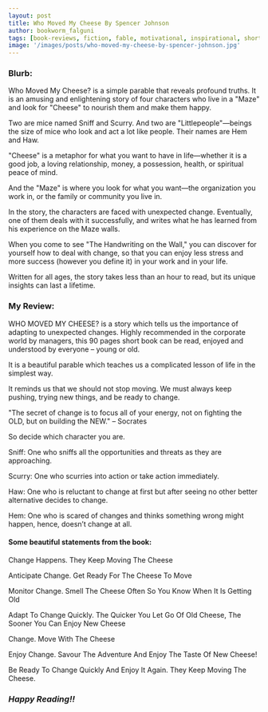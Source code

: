 ```yaml
---
layout: post
title: Who Moved My Cheese By Spencer Johnson
author: bookworm_falguni
tags: [book-reviews, fiction, fable, motivational, inspirational, short-story]
image: '/images/posts/who-moved-my-cheese-by-spencer-johnson.jpg'
---
```

### **Blurb:**

Who Moved My Cheese? is a simple parable that reveals profound truths. It is an amusing and enlightening story of four characters who live in a "Maze" and look for "Cheese" to nourish them and make them happy.

Two are mice named Sniff and Scurry. And two are "Littlepeople"—beings the size of mice who look and act a lot like people. Their names are Hem and Haw.

"Cheese" is a metaphor for what you want to have in life—whether it is a good job, a loving relationship, money, a possession, health, or spiritual peace of mind.

And the "Maze" is where you look for what you want—the organization you work in, or the family or community you live in.

In the story, the characters are faced with unexpected change. Eventually, one of them deals with it successfully, and writes what he has learned from his experience on the Maze walls.

When you come to see "The Handwriting on the Wall," you can discover for yourself how to deal with change, so that you can enjoy less stress and more success (however you define it) in your work and in your life. 

Written for all ages, the story takes less than an hour to read, but its unique insights can last a lifetime. 

### **My Review:**

WHO MOVED MY CHEESE? is a story which tells us the importance of adapting to unexpected changes. Highly recommended in the corporate world by managers, this 90 pages short book can be read, enjoyed and understood by everyone – young or old.

It is a beautiful parable which teaches us a complicated lesson of life in the simplest way.

It reminds us that we should not stop moving. We must always keep pushing, trying new things, and be ready to change.

"The secret of change is to focus all of your energy, not on fighting the OLD, but on building the NEW."
– Socrates

So decide which character you are.

Sniff: One who sniffs all the opportunities and threats as they are approaching.

Scurry: One who scurries into action or take action immediately.

Haw: One who is reluctant to change at first but after seeing no other better alternative decides to change.

Hem: One who is scared of changes and thinks something wrong might happen, hence, doesn’t change at all. 

#### Some beautiful statements from the book:

Change Happens. They Keep Moving The Cheese

Anticipate Change. Get Ready For The Cheese To Move

Monitor Change. Smell The Cheese Often So You Know When It Is Getting Old

Adapt To Change Quickly. The Quicker You Let Go Of Old Cheese, The Sooner You Can Enjoy New Cheese

Change. Move With The Cheese

Enjoy Change. Savour The Adventure And Enjoy The Taste Of New Cheese!

Be Ready To Change Quickly And Enjoy It Again. They Keep Moving The Cheese.

### ***Happy Reading!!***
